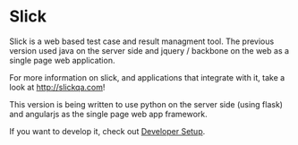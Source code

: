 Slick
=====

Slick is a web based test case and result managment tool.  The previous version 
used java on the server side and jquery / backbone on the web as a single page
web application.

For more information on slick, and applications that integrate with it, take
a look at http://slickqa.com!

This version is being written to use python on the server side (using flask)
and angularjs as the single page web app framework.

If you want to develop it, check out [Developer Setup](https://github.com/slickqa/slickqaweb/blob/master/DEVELOPMENT-SETUP.md).
